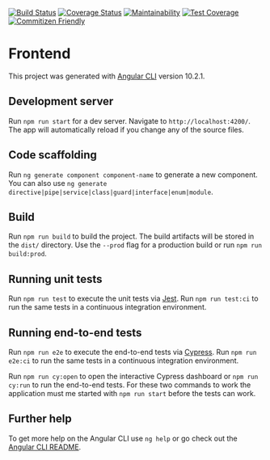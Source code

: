 [![Build Status](https://travis-ci.org/marcobuschini/angular-9-dev-ops-starter.svg?branch=master)](https://travis-ci.org/marcobuschini/angular-10-dev-ops-starter)
[![Coverage Status](https://coveralls.io/repos/github/marcobuschini/angular-9-dev-ops-starter/badge.svg)](https://coveralls.io/github/marcobuschini/angular-10-dev-ops-starter)
[![Maintainability](https://api.codeclimate.com/v1/badges/b1a0a96ef911c6f030c8/maintainability)](https://codeclimate.com/github/marcobuschini/angular-10-dev-ops-starter/maintainability)
[![Test Coverage](https://api.codeclimate.com/v1/badges/b1a0a96ef911c6f030c8/test_coverage)](https://codeclimate.com/github/marcobuschini/angular-10-dev-ops-starter/test_coverage)
[![Commitizen Friendly](https://img.shields.io/badge/commitizen-friendly-brightgreen)](http://commitizen.github.io/cz-cli/)

# Frontend

This project was generated with [Angular CLI](https://github.com/angular/angular-cli) version 10.2.1.

## Development server

Run `npm run start` for a dev server. Navigate to `http://localhost:4200/`. The app will automatically reload if you change any of the source files.

## Code scaffolding

Run `ng generate component component-name` to generate a new component. You can also use `ng generate directive|pipe|service|class|guard|interface|enum|module`.

## Build

Run `npm run build` to build the project. The build artifacts will be stored in the `dist/` directory. Use the `--prod` flag for a production build or run `npm run build:prod`.

## Running unit tests

Run `npm run test` to execute the unit tests via [Jest](https://jestjs.io/). Run `npm run test:ci` to run the same tests in a continuous integration environment.

## Running end-to-end tests

Run `npm run e2e` to execute the end-to-end tests via [Cypress](https://www.cypress.io/). Run `npm run e2e:ci` to run the same tests in a continuous integration environment.

Run `npm run cy:open` to open the interactive Cypress dashboard or `npm run cy:run` to run the end-to-end tests. For these two commands to work the application must me started with `npm run start` before the tests can work.

## Further help

To get more help on the Angular CLI use `ng help` or go check out the [Angular CLI README](https://github.com/angular/angular-cli/blob/master/README.md).
